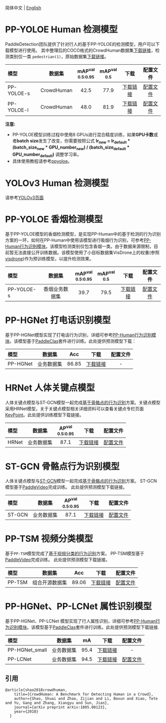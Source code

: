 简体中文 | [English](README.md)

# PP-YOLOE Human 检测模型

PaddleDetection团队提供了针对行人的基于PP-YOLOE的检测模型，用户可以下载模型进行使用。
其中整理后的COCO格式的CrowdHuman数据集[下载链接](https://bj.bcebos.com/v1/paddledet/data/crowdhuman.zip)，检测类别仅一类 `pedestrian(1)`，原始数据集[下载链接](http://www.crowdhuman.org/download.html)。

|    模型   |  数据集  | mAP<sup>val<br>0.5:0.95 | mAP<sup>val<br>0.5 |  下载  | 配置文件 |
|:---------|:-------:|:------:|:------:| :----: | :------:|
|PP-YOLOE-s|   CrowdHuman   |  42.5  |  77.9  | [下载链接](https://paddledet.bj.bcebos.com/models/ppyoloe_crn_s_36e_crowdhuman.pdparams) | [配置文件](./ppyoloe_crn_s_36e_crowdhuman.yml) |
|PP-YOLOE-l|   CrowdHuman   |  48.0  |  81.9  | [下载链接](https://paddledet.bj.bcebos.com/models/ppyoloe_crn_l_36e_crowdhuman.pdparams) | [配置文件](./ppyoloe_crn_l_36e_crowdhuman.yml) |


**注意:**
- PP-YOLOE模型训练过程中使用8 GPUs进行混合精度训练，如果**GPU卡数**或者**batch size**发生了改变，你需要按照公式 **lr<sub>new</sub> = lr<sub>default</sub> * (batch_size<sub>new</sub> * GPU_number<sub>new</sub>) / (batch_size<sub>default</sub> * GPU_number<sub>default</sub>)** 调整学习率。
- 具体使用教程请参考[ppyoloe](../ppyoloe#getting-start)。

# YOLOv3 Human 检测模型

请参考[YOLOv3页面](./pedestrian_yolov3/README_cn.md)

# PP-YOLOE 香烟检测模型
基于PP-YOLOE模型的香烟检测模型，是实现PP-Human中的基于检测的行为识别方案的一环，如何在PP-Human中使用该模型进行吸烟行为识别，可参考[PP-Human行为识别模块](../../deploy/pipeline/docs/tutorials/pphuman_action.md)。该模型检测类别仅包含香烟一类。由于数据来源限制，目前暂无法直接公开训练数据。该模型使用了小目标数据集VisDrone上的权重(参照[visdrone](../visdrone))作为预训练模型，以提升检测效果。

|    模型   |  数据集  | mAP<sup>val<br>0.5:0.95 |  mAP<sup>val<br>0.5 | 下载  | 配置文件 |
|:---------|:-------:|:------:|:------:| :----: | :------:|
| PP-YOLOE-s | 香烟业务数据集 |  39.7 | 79.5 |[下载链接](https://bj.bcebos.com/v1/paddledet/models/pipeline/ppyoloe_crn_s_80e_smoking_visdrone.pdparams) | [配置文件](./ppyoloe_crn_s_80e_smoking_visdrone.yml) |

# PP-HGNet 打电话识别模型
基于PP-HGNet模型实现了打电话行为识别，详细可参考[PP-Human行为识别模块](../../deploy/pipeline/docs/tutorials/pphuman_action.md)。该模型基于[PaddleClas](https://github.com/PaddlePaddle/PaddleClas/blob/develop/docs/zh_CN/models/PP-HGNet.md#3.3)套件进行训练。此处提供预测模型下载：

|    模型   |  数据集  | Acc | 下载  | 配置文件 |
|:---------|:-------:|:------:| :----: | :------:|
| PP-HGNet | 业务数据集 |  86.85 |[下载链接](https://bj.bcebos.com/v1/paddledet/models/pipeline/PPHGNet_tiny_calling_halfbody.zip) | - |

# HRNet 人体关键点模型
人体关键点模型与ST-GCN模型一起完成[基于骨骼点的行为识别](../../deploy/pipeline/docs/tutorials/pphuman_action.md)方案。关键点模型采用HRNet模型，关于关键点模型相关详细资料可以查看关键点专栏页面[KeyPoint](../keypoint/README.md)。此处提供训练模型下载链接。

|    模型   |  数据集  | AP<sup>val<br>0.5:0.95 | 下载  | 配置文件 |
|:---------|:-------:|:------:| :----: | :------:|
| HRNet | 业务数据集 |  87.1 |[下载链接](https://bj.bcebos.com/v1/paddledet/models/pipeline/dark_hrnet_w32_256x192.pdparams) | [配置文件](./hrnet_w32_256x192.yml) |


# ST-GCN 骨骼点行为识别模型
人体关键点模型与[ST-GCN](https://arxiv.org/abs/1801.07455)模型一起完成[基于骨骼点的行为识别](../../deploy/pipeline/docs/tutorials/pphuman_action.md)方案。
ST-GCN模型基于[PaddleVideo](https://github.com/PaddlePaddle/PaddleVideo/blob/develop/applications/PPHuman)完成训练。
此处提供预测模型下载链接。

|    模型   |  数据集  | AP<sup>val<br>0.5:0.95 | 下载  | 配置文件 |
|:---------|:-------:|:------:| :----: | :------:|
| ST-GCN | 业务数据集 |  87.1 |[下载链接](https://bj.bcebos.com/v1/paddledet/models/pipeline/STGCN.zip) | [配置文件](https://github.com/PaddlePaddle/PaddleVideo/blob/develop/applications/PPHuman/configs/stgcn_pphuman.yaml) |

# PP-TSM 视频分类模型
基于`PP-TSM`模型完成了[基于视频分类的行为识别](../../deploy/pipeline/docs/tutorials/pphuman_action.md)方案。
PP-TSM模型基于[PaddleVideo](https://github.com/PaddlePaddle/PaddleVideo/tree/develop/applications/FightRecognition)完成训练。
此处提供预测模型下载链接。

|    模型   |  数据集  | Acc | 下载  | 配置文件 |
|:---------|:-------:|:------:| :----: | :------:|
| PP-TSM | 组合开源数据集 |  89.06 |[下载链接](https://videotag.bj.bcebos.com/PaddleVideo-release2.3/ppTSM_fight.zip) | [配置文件](https://github.com/PaddlePaddle/PaddleVideo/tree/develop/applications/FightRecognition/pptsm_fight_frames_dense.yaml) |

# PP-HGNet、PP-LCNet 属性识别模型
基于PP-HGNet、PP-LCNet 模型实现了行人属性识别，详细可参考[PP-Human行为识别模块](../../deploy/pipeline/docs/tutorials/pphuman_attribute.md)。该模型基于[PaddleClas](https://github.com/PaddlePaddle/PaddleClas/blob/develop/docs/zh_CN/models/PP-LCNet.md)套件进行训练。此处提供预测模型下载链接.

|    模型   |  数据集  | mA | 下载  | 配置文件 |
|:---------|:-------:|:------:| :----: | :------:|
| PP-HGNet_small | 业务数据集 |  95.4 |[下载链接](https://bj.bcebos.com/v1/paddledet/models/pipeline/PPHGNet_small_person_attribute_954_infer.zip) | - |
| PP-LCNet | 业务数据集 |  94.5 |[下载链接](https://bj.bcebos.com/v1/paddledet/models/pipeline/PPLCNet_x1_0_person_attribute_945_infer.zip) | [配置文件](https://github.com/PaddlePaddle/PaddleClas/blob/develop/ppcls/configs/PULC/person_attribute/PPLCNet_x1_0.yaml) |


## 引用
```
@article{shao2018crowdhuman,
    title={CrowdHuman: A Benchmark for Detecting Human in a Crowd},
    author={Shao, Shuai and Zhao, Zijian and Li, Boxun and Xiao, Tete and Yu, Gang and Zhang, Xiangyu and Sun, Jian},
    journal={arXiv preprint arXiv:1805.00123},
    year={2018}
  }
```
